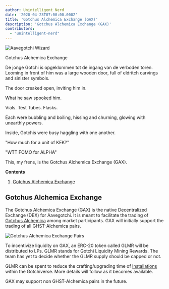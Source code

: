 ```yaml
---
author: Unintelligent Nerd
date: '2020-04-23T07:00:00.000Z'
title: 'Gotchus Alchemica Exchange (GAX)'
description: 'Gotchus Alchemica Exchange (GAX)'
contributors:
  - "unintelligent-nerd"
---
```


<div class="headerImageContainer">
<img class="headerImage" src="/gotchus-alchemica-exchange/wizard-aavegotchi.gif" alt="Aavegotchi Wizard">
<p class="headerImageText">Gotchus Alchemica Exchange</p>
</div>

De jonge Gotchi is opgeklommen tot de ingang van de verboden toren. Looming in front of him was a large wooden door, full of eldritch carvings and sinister symbols.

The door creaked open, inviting him in.

What he saw spooked him.

Vials. Test Tubes. Flasks.

Each were bubbling and boiling, hissing and churning, glowing with unearthly powers.

Inside, Gotchis were busy haggling with one another.

"How much for a unit of KEK?"

"WTT FOMO for ALPHA"

This, my frens, is the Gotchus Alchemica Exchange (GAX).

<div class="contentsBox">

**Contents**

<ol>
<li><a href=#gotchus-alchemica-exchange>Gotchus Alchemica Exchange</a></li>
</ol>

</div>

## Gotchus Alchemica Exchange

The Gotchus Alchemica Exchange (GAX) is the native Decentralized Exchange (DEX) for Aavegotchi. It is meant to facilitate the trading of [Gotchus Alchemica](/gotchiverse#gotchus-alchemica) among market participants. GAX will initially support the trading of all GHST-Alchemica pairs.

<img class="bodyImage" src="/gotchus-alchemica-exchange/gotchus-alchemica-exchange-pairs.png" alt="Gotchus Alchemica Exchange Pairs" />

To incentivize liquidity on GAX, an ERC-20 token called GLMR will be distributed to LPs. GLMR stands for Gotchi Liquidity Mining Rewards. The team has yet to decide whether the GLMR supply should be capped or not.

GLMR can be spent to reduce the crafting/upgrading time of [Installations](/gotchiverse#building-on-realm-parcels) within the Gotchiverse. More details will follow as it becomes available.

GAX may support non GHST-Alchemica pairs in the future.
